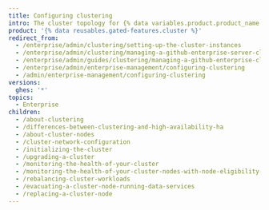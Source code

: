 ```yaml
---
title: Configuring clustering
intro: The cluster topology for {% data variables.product.product_name %} provides horizontal scaling for environments with tens of thousands of developers.
product: '{% data reusables.gated-features.cluster %}'
redirect_from:
  - /enterprise/admin/clustering/setting-up-the-cluster-instances
  - /enterprise/admin/clustering/managing-a-github-enterprise-server-cluster
  - /enterprise/admin/guides/clustering/managing-a-github-enterprise-cluster
  - /enterprise/admin/enterprise-management/configuring-clustering
  - /admin/enterprise-management/configuring-clustering
versions:
  ghes: '*'
topics:
  - Enterprise
children:
  - /about-clustering
  - /differences-between-clustering-and-high-availability-ha
  - /about-cluster-nodes
  - /cluster-network-configuration
  - /initializing-the-cluster
  - /upgrading-a-cluster
  - /monitoring-the-health-of-your-cluster
  - /monitoring-the-health-of-your-cluster-nodes-with-node-eligibility-service
  - /rebalancing-cluster-workloads
  - /evacuating-a-cluster-node-running-data-services
  - /replacing-a-cluster-node
---
```

